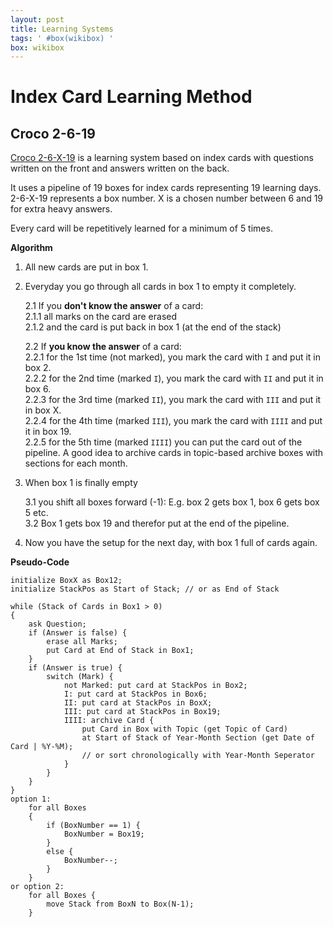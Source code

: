 ```yaml
---
layout: post
title: Learning Systems
tags: ' #box(wikibox) '
box: wikibox
---
```


# Index Card Learning Method


## Croco 2-6-19

[Croco 2-6-X-19](http://www.youtube.com/watch?v=LnU53vjplI0) is a learning system based on index cards with questions written on the front and answers written on the back. 

It uses a pipeline of 19 boxes for index cards representing 19 learning days. 2-6-X-19 represents a box number. X is a chosen number between 6 and 19 for extra heavy answers.

Every card will be repetitively learned for a minimum of 5 times.

**Algorithm**

1. All new cards are put in box 1.
2. Everyday you go through all cards in box 1 to empty it completely.  

	2.1 If you **don't know the answer** of a card:  
	2.1.1 all marks on the card are erased  
	2.1.2 and the card is put back in box 1 (at the end of the stack)  
	
	2.2 If **you know the answer** of a card:  
	2.2.1 for the 1st time (not marked), you mark the card with `I` and put it in box 2.  
	2.2.2 for the 2nd time (marked `I`), you mark the card with `II` and put it in box 6.  
	2.2.3 for the 3rd time (marked `II`), you mark the card with `III` and put it in box X.  
	2.2.4 for the 4th time (marked `III`), you mark the card with `IIII` and put it in box 19.  
	2.2.5 for the 5th time (marked `IIII`) you can put the card out of the pipeline. A good idea to archive cards in topic-based archive boxes with sections for each month.

3. When box 1 is finally empty

	3.1 you shift all boxes forward (-1): E.g. box 2 gets box 1, box 6 gets box 5 etc.  
	3.2 Box 1 gets box 19 and therefor put at the end of the pipeline.

4. Now you have the setup for the next day, with box 1 full of cards again.

**Pseudo-Code**

	initialize BoxX as Box12;
	initialize StackPos as Start of Stack; // or as End of Stack

	while (Stack of Cards in Box1 > 0)
	{
		ask Question;
		if (Answer is false) {
			erase all Marks;
			put Card at End of Stack in Box1;
		}
		if (Answer is true) {
			switch (Mark) {
				not Marked: put card at StackPos in Box2;
				I: put card at StackPos in Box6;
				II: put card at StackPos in BoxX;
				III: put card at StackPos in Box19;
				IIII: archive Card {
					put Card in Box with Topic (get Topic of Card) 
					at Start of Stack of Year-Month Section (get Date of Card | %Y-%M);
					// or sort chronologically with Year-Month Seperator
				}
			}
		}
	}
	option 1:
		for all Boxes
		{
			if (BoxNumber == 1) {
				BoxNumber = Box19;
			}
			else {
				BoxNumber--;
			}
		}
	or option 2:
		for all Boxes {
			move Stack from BoxN to Box(N-1);
		}
